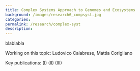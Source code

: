 ```yaml
---
title: Complex Systems Approach to Genomes and Ecosystems
background: /images/research6_compsyst.jpg
categories: 
permalink: /research/complex-syst
description:
---
```


blablabla

Working on this topic: Ludovico Calabrese, Mattia Corigliano

Key publications:
(I) 
(II) 
(III) 
